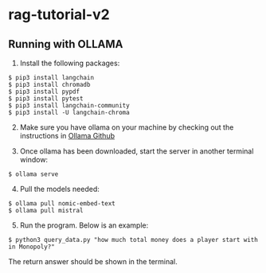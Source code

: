 # rag-tutorial-v2

## Running with OLLAMA

1. Install the following packages:
```shell
$ pip3 install langchain
$ pip3 install chromadb
$ pip3 install pypdf
$ pip3 install pytest
$ pip3 install langchain-community
$ pip3 install -U langchain-chroma
```

2. Make sure you have ollama on your machine by checking out the instructions in [Ollama Github](https://github.com/ollama/ollama)

3. Once ollama has been downloaded, start the server in another terminal window:
```shell
$ ollama serve
```

4. Pull the models needed:
```shell
$ ollama pull nomic-embed-text
$ ollama pull mistral
```

5. Run the program. Below is an example:
```shell
$ python3 query_data.py "how much total money does a player start with in Monopoly?"
```

The return answer should be shown in the terminal.


